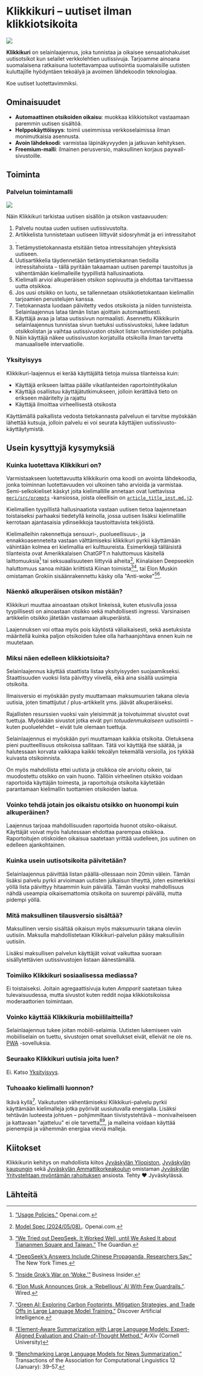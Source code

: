# Klikkikuri – uutiset ilman klikkiotsikoita

![](assets/logo.png)

**Klikkikuri** on selainlaajennus, joka tunnistaa ja oikaisee sensaatiohakuiset uutisotsikot kun selailet verkkolehtien uutissivuja. Tarjoamme ainoana suomalaisena ratkaisuna luotettavampaa uutisointia suomalaisille uutisten kuluttajille hyödyntäen tekoälyä ja avoimen lähdekoodin teknologiaa.

Koe uutiset luotettavimmiksi.

## Ominaisuudet

 - **Automaattinen otsikoiden oikaisu**: muokkaa klikkiotsikot vastaamaan paremmin uutisen sisältöä.
 - **Helppokäyttöisyys**: toimii useimmissa verkkoselaimissa ilman monimutkaisia asennusta.
 - **Avoin lähdekoodi**: varmistaa läpinäkyvyyden ja jatkuvan kehityksen.
 - **Freemium-malli**: ilmainen perusversio, maksullinen korjaus paywall-sivustoille.

## Toiminta

### Palvelun toimintamalli

![](assets/modus-operandi-2024-09-29-0135.png)

Näin Klikkikuri tarkistaa uutisen sisällön ja otsikon vastaavuuden:

1. Palvelu noutaa uuden uutisen uutissivustolta​.
2. Artikkelista tunnistetaan uutiseen liittyvät sidosryhmät ja eri intressitahot​.
3. Tietämystietokannasta etsitään tietoa intressitahojen yhteyksistä uutiseen​.
4. Uutisartikkelia täydennetään tietämystietokannan tiedoilla intressitahoista​ –  tällä pyritään takaamaan uutisen parempi taustoitus ja vähentämään kielimalleille tyypillistä hallusinaatiota.
5. Kielimalli arvioi alkuperäisen otsikon sopivuutta ja ehdottaa tarvittaessa uutta otsikkoa.
6. Jos uusi otsikko on luotu, se tallennetaan otsikkotietokantaan kielimallin tarjoamien perustelujen kanssa.​
7. Tietokannasta luodaan päivitetty vedos otsikoista ja niiden tunnisteista.​ Selainlaajennus lataa tämän listan ajoittain automaattisesti.
8. Käyttäjä avaa ja lataa uutissivun normaalisti. Asennettu Klikkikurin selainlaajennus tunnistaa sivun tuetuksi uutissivustoksi, lukee ladatun otsikkolistan ja vaihtaa uutissivuston otsikot listan tunnisteiden pohjalta.​
9. Näin käyttäjä näkee uutissivuston korjatuilla otsikoilla ilman tarvetta manuaaliselle intervaatiolle.​

### Yksityisyys

Klikkikuri-laajennus ei kerää käyttäjältä tietoja muissa tilanteissa kuin:
- Käyttäjä erikseen laittaa päälle vikatilanteiden raportointityökalun
- Käyttäjä osallistuu käyttäjätutkimukseen, jolloin kerättävä tieto on erikseen määritelty ja rajattu
- Käyttäjä ilmoittaa virheellisestä otsikosta

Käyttämällä paikallista vedosta tietokannasta palveluun ei tarvitse myöskään lähettää kutsuja, jolloin palvelu ei voi seurata käyttäjien uutissivusto-käyttäytymistä.

## Usein kysyttyjä kysymyksiä

### Kuinka luotettava Klikkikuri on?

Varmistaakseen luotettavuutta klikkikurin oma koodi on avointa lähdekoodia, jonka toiminnan luotettavuuden voi ulkoinen taho arvioida ja varmistaa. Semi-selkokieliset käskyt joita kielimallille annetaan ovat luettavissa [`meri/src/prompts`](https://github.com/Klikkikuri/meri/tree/main/src/meri/prompts) -kansiossa, joista oleellisin on [`article_title_inst.md.j2`](https://github.com/Klikkikuri/meri/blob/main/src/meri/prompts/artcile_title_inst.md.j2).

Kielimallien tyypillistä hallusinaatiota vastaan uutisen tietoa laajennetaan toistaiseksi parhaaksi tiedetyllä keinolla, jossa uutisen lisäksi kielimallille kerrotaan ajantasaisia ydinseikkoja taustoittavista tekijöistä.

Kielimalleihin rakennettuja sensuuri-, puolueellisuus-, ja ennakkoasenneteita vastaan välttämiseksi klikkikuri pyrkii käyttämään vähintään kolmea eri kielimallia eri kulttuureista. Esimerkkejä tälläisistä tilanteista ovat Amerikkalaisen ChatGPT:n haluttomuus käsitellä laittomuuksia[^chatgpt-policy] tai seksuaalisuuteen liittyviä aiheita[^chatgpt-no-nsfw], Kiinalaisen Deepseekin haluttomuus sanoa mitään kriittistä Kiinan toimista[^deepseek-tian][^deepseek-cn-prop], tai Elon Muskin omistaman Grokiin sisäänrakennettu käsky olla "Anti-woke"[^xai-antiwoke][^xai-rebel].

### Näenkö alkuperäisen otsikon mistään?

Klikkikuri muuttaa ainoastaan otsikot linkeissä, kuten etusivulla jossa tyypillisesti on ainoastaan otsikko sekä mahdollisesti ingressi. Varsinaisen artikkelin otsikko jätetään vastamaan alkuperäistä.

Laajennuksen voi ottaa myös pois käytöstä väliaikaisesti, sekä asetuksista määritellä kuinka paljon otsikoiden tulee olla harhaanjohtava ennen kuin ne muutetaan.

### Miksi näen edelleen klikkiotsioita?

Selainlaajennus käyttää staattista listaa yksityisyyden suojaamikseksi. Staattisuuden vuoksi lista päivittyy viivellä, eikä aina sisällä uusimpia otsikoita.

Ilmaisversio ei myöskään pysty muuttamaan maksumuurien takana olevia uutisia, joten timattijutut / plus-artikkelit yms. jäävät alkuperäiseksi.

Rajallisten resurssien vuoksi vain yleisimmät ja toivotuimmat sivustot ovat tuettuja. Myöskään sivustot jotka eivät pyri _totuudenmukaiseen_ uutisointii – kuten puoluelehdet – eivät tule olemaan tuettuja.

Selainlaajennus ei myöskään pyri muuttamaan kaikkia otsikoita. Oletuksena pieni puutteellisuus otsikoissa sallitaan. Tätä voi käyttäjä itse säätää, ja halutessaan korvata vaikkapa kaikki tekoälyn tekemällä versiolla, jos tykkää kuivasta otsikoinnista.

On myös mahdollista ettei uutista ja otsikkoa ole arvioitu oikein, tai muodostettu otsikko on vain huono. Tällöin virheelinen otsikko voidaan raportoida käyttäjän toimesta, ja raportoituja otsikoita käytetään parantamaan kielimallin tuottamien otsikoiden laatua.

### Voinko tehdä jotain jos oikaistu otsikko on huonompi kuin alkuperäinen?

Laajennus tarjoaa mahdollisuuden raportoida huonot otsiko-oikaisut. Käyttäjät voivat myös halutessaan ehdottaa parempaa otsikkoa. Raportoitujen otiskoiden oikaisua saatetaan yrittää uudelleen, jos uutinen on edelleen ajankohtainen.

### Kuinka usein uutisotsikoita päivitetään?

Selainlaajennus päivittää listan päällä-ollessaan noin 20min välein. Tämän lisäksi palvelu pyrkii arvioimaan uutisten julkaisun tiheyttä, joten esimerkiksi yöllä lista päivittyy hitaammin kuin päivällä. Tämän vuoksi mahdollisuus nähdä useampia oikaisemattomia otsikoita on suurempi päivällä, mutta pidempi yöllä.

### Mitä maksullinen tilausversio sisältää?

Maksullinen versio sisältää oikaisun myös maksumuurin takana oleviin uutisiin. Maksulla mahdollistetaan Klikkikuri-palvelun pääsy maksullisiin uutisiin.

Lisäksi maksullisen palvelun käyttäjät voivat vaikuttaa suoraan sisällytettävien uutissivustojen listaan äänestämällä.

### Toimiiko Klikkikuri sosiaalisessa mediassa?

Ei toistaiseksi. Joitain agregaattisivuja kuten _Ampparit_ saatetaan tukea tulevaisuudessa, mutta sivustot kuten reddit nojaa klikkiotsikoissa moderaattorien toimintaan.

### Voinko käyttää Klikkikuria mobiililaitteilla?

Selainlaajennus tukee joitan mobiili-selaimia. Uutisten lukemiseen vain mobiiliselain on tuettu, sivustojen omat sovellukset eivät, elleivät ne ole ns. [PWA](https://developer.mozilla.org/en-US/docs/Web/Progressive_web_apps/Guides/What_is_a_progressive_web_app) -sovelluksia.

### Seuraako Klikkikuri uutisia joita luen?

Ei. Katso [Yksityisyys](#yksityisyys).

### Tuhoaako kielimalli luonnon?

Ikävä kyllä[^paper-greenai]. Vaikutusten vähentämiseksi Klikkikuri-palvelu pyrkii käyttämään kielimalleja jotka pyörivät uusiutuvalla energialla. Lisäksi tehtävän luoteesta johtuen – pohjimmiltaan tiivistystehtävä – monivaiheiseen ja kattavaan "ajatteluu" ei ole tarvetta[^paper-llm-sum][^paper-sum-bench], ja malleina voidaan käyttää pienempiä ja vähemmän energiaa vieviä malleja.

## Kiitokset

Klikkikurin kehitys on mahdollista kiitos [Jyväskylän Yliopiston](https://www.jyu.fi), [Jyväskylän kaupungin](https://www.jyvaskyla.fi) sekä [Jyväskylän Ammattikorkeakoulun](https://www.jamk.fi) omistaman [Jyväskylän Yritystehtaan myöntämän rahoituksen](https://yritystehdas.fi/tuotekehitysrahoitus) ansiosta. Tehty ❤️ Jyväskylässä.

## Lähteitä
[^chatgpt-policy]: [“Usage Policies.”](https://openai.com/policies/usage-policies/) Openai.com.
[^chatgpt-no-nsfw]: [Model Spec (2024/05/08).](https://cdn.openai.com/spec/model-spec-2024-05-08.html#dont-respond-with-nsfw-content). Openai.com.
[^deepseek-tian]: [“We Tried out DeepSeek. It Worked Well, until We Asked It about Tiananmen Square and Taiwan.”](https://www.theguardian.com/technology/2025/jan/28/we-tried-out-deepseek-it-works-well-until-we-asked-it-about-tiananmen-square-and-taiwan) The Guardian.
[^deepseek-cn-prop]: [“DeepSeek’s Answers Include Chinese Propaganda, Researchers Say.”](https://www.nytimes.com/2025/01/31/technology/deepseek-chinese-propaganda.html) The New York Times.
[^xai-antiwoke]: [“Inside Grok’s War on ‘Woke.’”](https://www.businessinsider.com/xai-grok-training-bias-woke-idealogy-2025-02?op=1) Business Insider.
[^xai-rebel]: [“Elon Musk Announces Grok, a ‘Rebellious’ AI With Few Guardrails.”](https://www.wired.com/story/elon-musk-announces-grok-a-rebellious-ai-without-guardrails/). Wired.
[^paper-greenai]: [“Green AI: Exploring Carbon Footprints, Mitigation Strategies, and Trade Offs in Large Language Model Training.”](https://link.springer.com/article/10.1007/s44163-024-00149-w) Discover Artificial Intelligence.
[^paper-llm-sum]: [“Element-Aware Summarization with Large Language Models: Expert-Aligned Evaluation and Chain-of-Thought Method.”](https://aclanthology.org/2023.acl-long.482/) ArXiv (Cornell University)
[^paper-sum-bench]: [“Benchmarking Large Language Models for News Summarization.”](https://direct.mit.edu/tacl/article/doi/10.1162/tacl_a_00632/119276/Benchmarking-Large-Language-Models-for-News) Transactions of the Association for Computational Linguistics 12 (January): 39–57.
